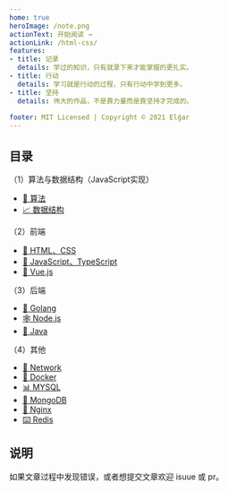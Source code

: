 ```yaml
---
home: true
heroImage: /note.png
actionText: 开始阅读 →
actionLink: /html-css/
features:
- title: 记录
  details: 学过的知识，只有就录下来才能掌握的更扎实。
- title: 行动
  details: 学习就是行动的过程，只有行动中学到更多。
- title: 坚持
  details: 伟大的作品，不是靠力量而是靠坚持才完成的。
  
footer: MIT Licensed | Copyright © 2021 Elǵar
---
```


## 目录

（1）算法与数据结构（JavaScript实现）

- [🍉 算法](https://blog.harahozi.cn/docs/alg/binary-search.html)
- [📈 数据结构](https://blog.harahozi.cn/docs/alg/)

（2）前端

- [🎨 HTML、CSS](https://blog.harahozi.cn/docs/html-css/)
- [🥕 JavaScript、TypeScript](https://blog.harahozi.cn/docs/javascript/)
- [🧮 Vue.js](https://blog.harahozi.cn/docs/vue/)

（3）后端

- [🐹 Golang](https://blog.harahozi.cn/docs/go/)
- [🕸 Node.js](https://blog.harahozi.cn/docs/node/)
- [🐸 Java](https://blog.harahozi.cn/docs/java/)

（4）其他

- [🎾 Network](https://blog.harahozi.cn/docs/network/)
- [🐋 Docker](https://blog.harahozi.cn/docs/other/docker.html)
- [📊 MYSQL](https://blog.harahozi.cn/docs/other/mysql.html)
- [🥭 MongoDB](https://blog.harahozi.cn/docs/other/mongodb.html)
- [🧩 Nginx](https://blog.harahozi.cn/docs/other/nginx.html)
- [⌨️ Redis](https://blog.harahozi.cn/docs/other/redis.html)

## 说明

如果文章过程中发现错误，或者想提交文章欢迎 isuue 或 pr。

<!-- ## 💻 前端

- [HTML && CSS](./html-css/)
- [JavaScript](./javascript)
- [Typescript](./javascript/t-install.html)

## ☕️ 后端

- [Node.js](./node/)
- [Java](./java/)

## 🎓 计算机基础

- [Linux 基础](./other/linux.html)
- [计算机网络](./network/)
- [算法与数据结构](./alg/)

## 🍉 编码实践

- [Docker](./other/docker.html)
- [Redis](./other/redis.html)
- [Nginx](./other/nginx.html)
- [MySQL](./other/mysql.html)
- [MongoDB](./other/mongodb.html) -->
